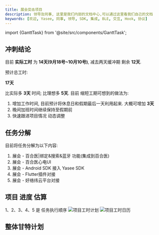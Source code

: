 ```yaml
---
title: 展会突击项目
description: 领导及同事, 这里是我们内部的文档中心,可以通过这里看我们自己的文档
keywords: [欢迎, Yasee, 同事, 领导, SDK, 集成, BLE, 交互, Hook, 协议]
---
```


import {GanttTask} from '@site/src/components/GanttTask';



## 冲刺结论
目前 **实际工时** 为 **14天(9月18号~10月10号)**, 减去两天缓冲期 剩余 **12天**.

预计总工时: 

**17天**

比实际多 **3天** 时间; 比理想多 **5天**. 目前 缩短工期可想到的做法为:
1. 增加工作时间, 目前预计将休息日和假期最后一天利用起来. 大概可增加 **3天**
2. 晚间加班时间继续保持至假期前
3. 快速跟进项目情况 动态调整


## 任务分解
目前将任务分解为以下内容:
1. 展会 - 百合医|绑定&搜索&蓝牙 功能(集成到百合医)
2. 展会 - 百合医心电UI
3. 展会 - Android SDK 接入 Yasee SDK
4. 展会 - Flutter插件对接
5. 展会 - 好络纬云平台对接

## 项目 进度 估算
1、2、3、4、5 是 任务执行顺序
![项目工时计划](/img/inner/gantt_plan.png)
![项目工时日历](/img/inner/gantt_calendar.png)


## 整体甘特计划
<GanttTask />